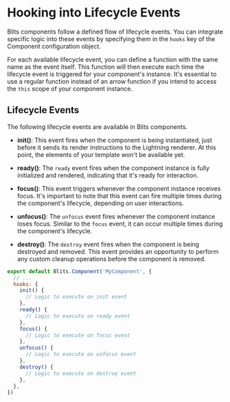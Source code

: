 # Hooking into Lifecycle Events

Blits components follow a defined flow of lifecycle events. You can integrate specific logic into these events by specifying them in the `hooks` key of the Component configuration object.

For each available lifecycle event, you can define a function with the same name as the event itself. This function will then execute each time the lifecycle event is triggered for your component's instance. It's essential to use a regular function instead of an arrow function if you intend to access the `this` scope of your component instance.

## Lifecycle Events

The following lifecycle events are available in Blits components.

- **init()**: This event fires when the component is being instantiated, just before it sends its render instructions to the Lightning renderer. At this point, the elements of your template won't be available yet.

- **ready()**: The `ready` event fires when the component instance is fully initialized and rendered, indicating that it's ready for interaction.

- **focus()**: This event triggers whenever the component instance receives focus. It's important to note that this event can fire multiple times during the component's lifecycle, depending on user interactions.

- **unfocus()**: The `unfocus` event fires whenever the component instance loses focus. Similar to the `focus` event, it can occur multiple times during the component's lifecycle.

- **destroy()**: The `destroy` event fires when the component is being destroyed and removed. This event provides an opportunity to perform any custom cleanup operations before the component is removed.

```js
export default Blits.Component('MyComponent', {
  // ...
  hooks: {
    init() {
      // Logic to execute on init event
    },
    ready() {
      // Logic to execute on ready event
    },
    focus() {
      // Logic to execute on focus event
    },
    unfocus() {
      // Logic to execute on unfocus event
    },
    destroy() {
      // Logic to execute on destroy event
    },
  },
})
```
